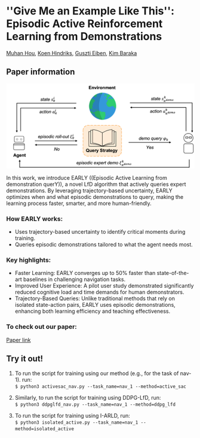# ''Give Me an Example Like This'': Episodic Active Reinforcement Learning from Demonstrations
[Muhan Hou](https://scholar.google.com/citations?user=iFKR-JAAAAAJ&hl=en), [Koen Hindriks](https://koenhindriks.eu/), [Guszti Eiben](https://www.cs.vu.nl/~gusz/), [Kim Baraka](https://www.kimbaraka.com/)

## Paper information
![Overview](/figs/git.png) 

In this work, we introduce EARLY ((Episodic Active Learning from demonstration querY)), a novel LfD algorithm that actively queries expert demonstrations. By leveraging trajectory-based uncertainty, EARLY optimizes when and what episodic demonstrations to query, making the learning process faster, smarter, and more human-friendly.

### How EARLY works:
- Uses trajectory-based uncertainty to identify critical moments during training.
- Queries episodic demonstrations tailored to what the agent needs most.

### Key highlights:
- Faster Learning: EARLY converges up to 50% faster than state-of-the-art baselines in challenging navigation tasks.
- Improved User Experience: A pilot user study demonstrated significantly reduced cognitive load and time demands for human demonstrators.
- Trajectory-Based Queries: Unlike traditional methods that rely on isolated state-action pairs, EARLY uses episodic demonstrations, enhancing both learning efficiency and teaching effectiveness.

### To check out our paper:
[Paper link](https://dl.acm.org/doi/10.1145/3687272.3688298)

## Try it out!

1. To run the script for training using our method (e.g., for the task of nav-1). run: \
```$ python3 activesac_nav.py --task_name=nav_1 --method=active_sac```

2. Similarly, to run the script for training using DDPG-LfD, run: \
```$ python3 ddpglfd_nav.py --task_name=nav_1 --method=ddpg_lfd```

3. To run the script for training using I-ARLD, run: \
```$ python3 isolated_active.py --task_name=nav_1 --method=isolated_active```
